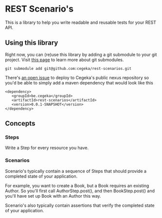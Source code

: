 REST Scenario's
===============

This is a library to help you write readable and reusable tests for your REST API.

## Using this library

Right now, you can (re)use this library by adding a git submodule to your git project. Visit [this page](http://git-scm.com/book/en/Git-Tools-Submodules) to learn more about git submodules.

    git submodule add git@github.com:cegeka/rest-scenarios.git

There's [an open issue](https://github.com/cegeka/rest-scenarios/issues/2) to deploy to Cegeka's public nexus repository so you'd be able to simply add a maven dependency that would look like this

    <dependency>
       <groupId>be.cegeka</groupId>
       <artifactId>rest-scenarios</artifactId>
       <version>0.0.1-SNAPSHOT</version>
    </dependency>

## Concepts
### Steps
Write a Step for every resource you have.

### Scenarios
Scenario's typically contain a sequence of Steps that should provide a completed state of your application.

For example, you want to create a Book, but a Book requires an existing Author.
So you'll first call AuthorStep.post(), and then BookStep.post() and you'll have set up Book with an Author this way.

Scenario's also typically contain assertions that verify the completed state of your application.
